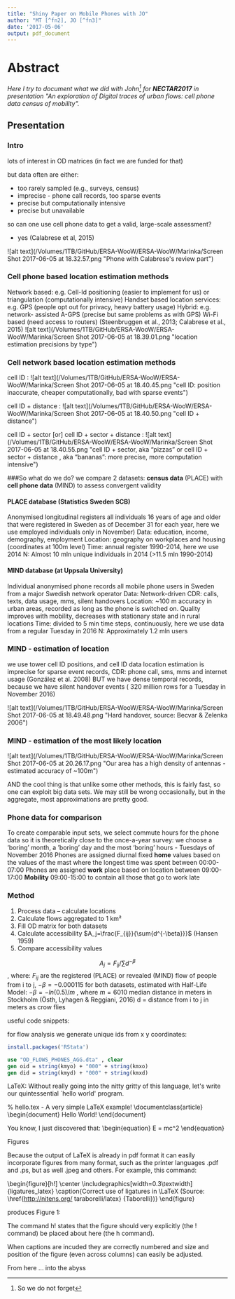 ```yaml
---
title: "Shiny Paper on Mobile Phones with JO"
author: "MT [^fn2], JO [^fn3]"
date: '2017-05-06'
output: pdf_document
---
```

[^fn2]: Tel Aviv University
[^fn3]: Uppsala Universitet

# Abstract

*Here I try to document what we did with John[^fn1] for **NECTAR2017** in presentation "An exploration of Digital traces of urban flows: cell phone data census of mobility".*
[^fn1]: So we do not forget

## Presentation 

### Intro
lots of interest in OD matrices (in fact we are funded for that)

but data often are either:
* too rarely sampled (e.g., surveys, census) 
* imprecise - phone call records, too sparse events 
* precise but computationally intensive 
* precise but unavailable

so can one use cell phone data to get a valid, large-scale assessment?
* yes (Calabrese et al, 2015)

![alt text](/Volumes/1TB/GitHub/ERSA-WooW/ERSA-WooW/Marinka/Screen Shot 2017-06-05 at 18.32.57.png "Phone with Calabrese's review part")

### Cell phone based location estimation methods
Network based: e.g. Cell-Id positioning (easier to implement for us) or triangulation (computationally intensive)
Handset based location services: e.g. GPS (people opt out for privacy, heavy battery usage)
Hybrid: e.g. network- assisted A-GPS (precise but same problems as with GPS)
Wi-Fi based (need access to routers)
    (Steenbruggen et al., 2013; Calabrese et al., 2015)
![alt text](/Volumes/1TB/GitHub/ERSA-WooW/ERSA-WooW/Marinka/Screen Shot 2017-06-05 at 18.39.01.png "location estimation precisions by type")

### Cell network based location estimation methods

cell ID : 
![alt text](/Volumes/1TB/GitHub/ERSA-WooW/ERSA-WooW/Marinka/Screen Shot 2017-06-05 at 18.40.45.png "cell ID: position inaccurate, cheaper computationally, bad with sparse events")

cell ID + distance : 
![alt text](/Volumes/1TB/GitHub/ERSA-WooW/ERSA-WooW/Marinka/Screen Shot 2017-06-05 at 18.40.50.png "cell ID + distance")

cell ID + sector [or] cell ID + sector + distance : 
![alt text](/Volumes/1TB/GitHub/ERSA-WooW/ERSA-WooW/Marinka/Screen Shot 2017-06-05 at 18.40.55.png "cell ID + sector, aka “pizzas” or cell ID + sector + distance , aka “bananas”: more precise, more computation intensive")

###So what do we do?
we compare 2 datasets: **census data** (PLACE) with **cell phone data** (MIND) to assess convergent validity

#### PLACE database (Statistics Sweden SCB)
Anonymised longitudinal registers
	all individuals 16 years of age and older that were registered in Sweden as of December 31 for each year, here we use employed individuals only in November)
Data: 
	education, income, demography, employment 
Location: 
	geography on workplaces and housing (coordinates at 100m level)
Time: 
	annual register 1990-2014, here we use 2014
N: 
	Almost 10 mln unique  individuals in 2014 (>11.5 mln 1990-2014)

#### MIND database (at Uppsala University)
Individual anonymised phone records
	all mobile phone users in Sweden from a major Swedish network operator
Data: 
	Network-driven CDR: calls, texts, data usage, mms, silent handovers 
Location: 
	~100 m accuracy in urban areas, recorded as long as the phone is switched on. Quality improves with mobility, decreases with stationary state and in rural locations
Time: 
	divided to 5 min time steps, continuously, here we use data from a regular Tuesday in 2016
N: 
	Approximately 1.2 mln users
	

### MIND - estimation of location

we use tower cell ID positions, and cell ID data location estimation is imprecise for sparse event records, CDR: phone call, sms, mms and internet usage (González et al. 2008)
BUT we have dense temporal records, because we have silent handover events ( 320 million rows for a Tuesday in November 2016)

![alt text](/Volumes/1TB/GitHub/ERSA-WooW/ERSA-WooW/Marinka/Screen Shot 2017-06-05 at 18.49.48.png "Hard handover, source: Becvar & Zelenka 2006")



### MIND - estimation of the most likely location
![alt text](/Volumes/1TB/GitHub/ERSA-WooW/ERSA-WooW/Marinka/Screen Shot 2017-06-05 at 20.26.17.png "Our area has a high density of antennas - estimated accuracy of ~100m")

AND the cool thing is that unlike some other methods, this is fairly fast, so one can exploit big data sets. We may still be wrong occasionally, but in the aggregate, most approximations are pretty good.

### Phone data for comparison

To create comparable input sets, we select commute hours for the phone data so it is theoretically close to the once-a-year survey: we choose a ‘boring’ month, a ’boring’ day and the most ‘boring’ hours - Tuesdays of November 2016
Phones are assigned diurnal fixed **home** values based on the values of the mast where the longest time was spent between 00:00-07:00
Phones are assigned **work** place based on location between 09:00-17:00
**Mobility** 09:00-15:00 to contain all those that go to work late

### Method
1. Process data – calculate locations 
2. Calculate flows aggregated to 1 km²
3. Fill OD matrix for both datasets
4. Calculate accessibility $A_j=\frac{F_{ij}}{\sum{d^{-\beta}}}$ (Hansen 1959)
5. Compare accessibility values



$$A_j=F_{ij}/∑d^{-\beta}$$, where:
$F_{ij}$ are the registered (PLACE) or revealed (MIND) flow of people from i to j,
$-\beta=-0.000115$ for both datasets, estimated with Half-Life Model: $-\beta=- ln(0.5)/m$ , where $m=6010$ median distance in meters in Stockholm (Östh, Lyhagen & Reggiani, 2016)
d = distance from i to j in meters as crow flies







useful code snippets:

for flow analysis we generate unique ids from x y coordinates:
```R
install.packages('RStata')
```

```Stata
use "OD_FLOWS_PHONES_AGG.dta" , clear
gen oid = string(kmyo) + "000" + string(kmxo)
gen did = string(kmyd) + "000" + string(kmxd)
```






LaTeX: Without really going into the nitty gritty of this language, let's write our quintessential `hello world' program. 

% hello.tex - A very simple LaTeX example!
\documentclass{article} 
\begin{document} 
		Hello World! 
\end{document} 

You know, I just discovered that: 
\begin{equation}
	E = mc^2 
\end{equation}



Figures

Because the output of LaTeX is already in pdf format it can easily incorporate figures from many format, such as the printer languages .pdf and .ps, but as well .jpeg and others. For example, this command: 


\begin{figure}[h!]
	\center 
	\includegraphics[width=0.3\textwidth] 
	{ligatures_latex} \caption{Correct 
	use of ligatures in \LaTeX (Source: 
	\href{http://nitens.org/ taraborelli/latex}
	{Taborelli})} 
\end{figure}


produces Figure 1:

The command h! states that the figure should very explicitly (the ! command) be placed about here (the h command).

When captions are incuded they are correctly numbered and size and position of the figure (even across columns) can easily be adjusted. 



From here ... into the abyss